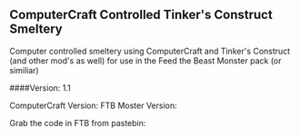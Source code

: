 ComputerCraft Controlled Tinker's Construct Smeltery
------
Computer controlled smeltery using ComputerCraft and Tinker's Construct (and other mod's as well) for use in the Feed the Beast Monster pack (or similiar)

####Version: 1.1

ComputerCraft Version:
FTB Moster Version:

Grab the code in FTB from pastebin: